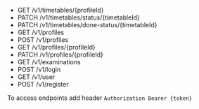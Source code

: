 - GET /v1/timetables/{profileId}
- PATCH /v1/timetables/status/{timetableId}
- PATCH /v1/timetables/done-status/{timetableId}
- GET /v1/profiles
- POST /v1/profiles
- GET /v1/profiles/{profileId}
- PATCH /v1/profiles/{profileId}
- GET /v1/examinations
- POST /v1/login
- GET /v1/user
- POST /v1/register

To access endpoints add header `Authorization Bearer {token}`